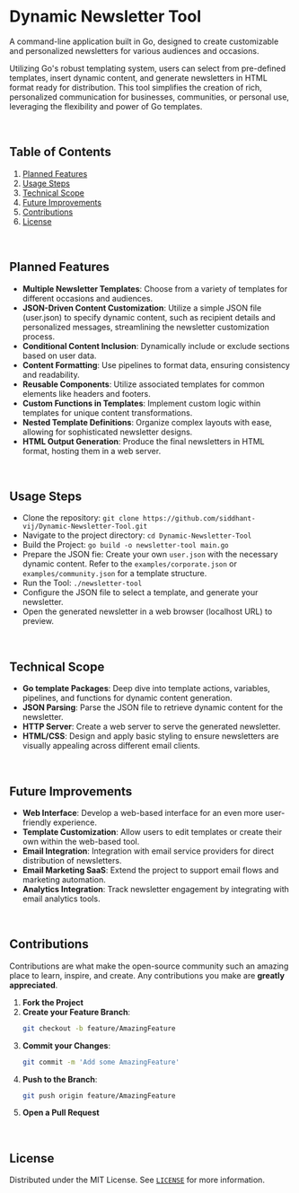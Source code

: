 # Dynamic Newsletter Tool

A command-line application built in Go, designed to create customizable and personalized newsletters for various audiences and occasions.

Utilizing Go's robust templating system, users can select from pre-defined templates, insert dynamic content, and generate newsletters in HTML format ready for distribution. This tool simplifies the creation of rich, personalized communication for businesses, communities, or personal use, leveraging the flexibility and power of Go templates.


<br>


## Table of Contents

1. [Planned Features](#planned-features)
1. [Usage Steps](#usage-steps)
1. [Technical Scope](#technical-scope)
1. [Future Improvements](#future-improvements)
1. [Contributions](#contributions)
1. [License](#license)


<br>


## Planned Features

- **Multiple Newsletter Templates**: Choose from a variety of templates for different occasions and audiences.
- **JSON-Driven Content Customization**: Utilize a simple JSON file (user.json) to specify dynamic content, such as recipient details and personalized messages, streamlining the newsletter customization process.
- **Conditional Content Inclusion**: Dynamically include or exclude sections based on user data.
- **Content Formatting**: Use pipelines to format data, ensuring consistency and readability.
- **Reusable Components**: Utilize associated templates for common elements like headers and footers.
- **Custom Functions in Templates**: Implement custom logic within templates for unique content transformations.
- **Nested Template Definitions**: Organize complex layouts with ease, allowing for sophisticated newsletter designs.
- **HTML Output Generation**: Produce the final newsletters in HTML format, hosting them in a web server.


<br>


## Usage Steps

- Clone the repository: `git clone https://github.com/siddhant-vij/Dynamic-Newsletter-Tool.git`
- Navigate to the project directory: `cd Dynamic-Newsletter-Tool`
- Build the Project: `go build -o newsletter-tool main.go`
- Prepare the JSON fie: Create your own `user.json` with the necessary dynamic content. Refer to the `examples/corporate.json` or `examples/community.json` for a template structure.
- Run the Tool: `./newsletter-tool`
- Configure the JSON file to select a template, and generate your newsletter.
- Open the generated newsletter in a web browser (localhost URL) to preview.


<br>


## Technical Scope

- **Go template Packages**: Deep dive into template actions, variables, pipelines, and functions for dynamic content generation.
- **JSON Parsing**: Parse the JSON file to retrieve dynamic content for the newsletter.
- **HTTP Server**: Create a web server to serve the generated newsletter.
- **HTML/CSS**: Design and apply basic styling to ensure newsletters are visually appealing across different email clients.


<br>


## Future Improvements

- **Web Interface**: Develop a web-based interface for an even more user-friendly experience.
- **Template Customization**: Allow users to edit templates or create their own within the web-based tool.
- **Email Integration**: Integration with email service providers for direct distribution of newsletters.
- **Email Marketing SaaS**: Extend the project to support email flows and marketing automation.
- **Analytics Integration**: Track newsletter engagement by integrating with email analytics tools.


<br>


## Contributions

Contributions are what make the open-source community such an amazing place to learn, inspire, and create. Any contributions you make are **greatly appreciated**.
1. **Fork the Project**
1. **Create your Feature Branch**: 
    ```bash
    git checkout -b feature/AmazingFeature
    ```
1. **Commit your Changes**: 
    ```bash
    git commit -m 'Add some AmazingFeature'
    ```
1. **Push to the Branch**: 
    ```bash
    git push origin feature/AmazingFeature
    ```
1. **Open a Pull Request**


<br>


## License

Distributed under the MIT License. See [`LICENSE`](https://github.com/siddhant-vij/Dynamic-Newsletter-Tool/blob/main/LICENSE) for more information.